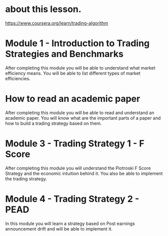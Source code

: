 # about this lesson.
https://www.coursera.org/learn/trading-algorithm

# Module 1 - Introduction to Trading Strategies and Benchmarks
After completing this module you will be able to understand what market efficiency means. You will be able to list different types of market efficiencies.

# How to read an academic paper
After completing this module you will be able to read and understand an academic paper. You will know what are the important parts of a paper and how to build a trading strategy based on them.

# Module 3 - Trading Strategy 1 - F Score
After completing this module you will understand the Piotroski F Score Strategy and the economic intuition behind it. You also be able to implement the trading strategy.

# Module 4 - Trading Strategy 2 - PEAD
In this module you will learn a strategy based on Post earnings announcement drift and will be able to implement it.
